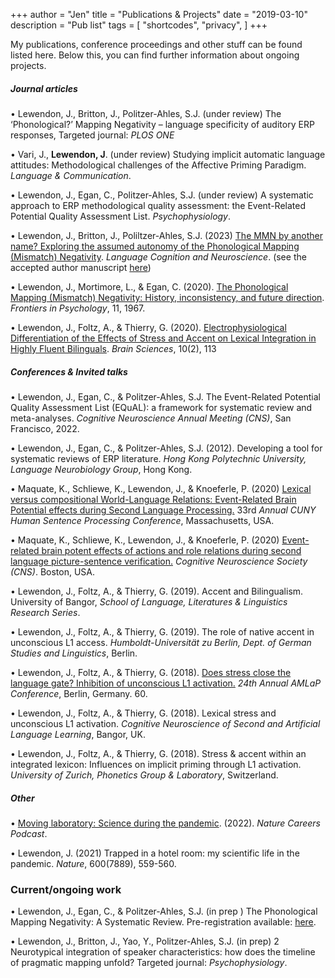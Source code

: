 +++
author = "Jen"
title = "Publications & Projects"
date = "2019-03-10"
description = "Pub list"
tags = [
    "shortcodes",
    "privacy",
]
+++

My publications, conference proceedings and other stuff can be found listed here. Below this, you can find further information about ongoing projects.


##### Journal articles

• Lewendon, J., Britton, J., Politzer-Ahles, S.J. (under review) The ‘Phonological?’ Mapping 
Negativity – language specificity of auditory ERP responses, Targeted journal: *PLOS ONE*

• Vari, J., **Lewendon, J**. (under review) Studying implicit automatic language attitudes:
Methodological challenges of the Affective Priming Paradigm. *Language & Communication*.

• Lewendon, J., Egan, C., Politzer-Ahles, S.J. (under review) A systematic approach to ERP
methodological quality assessment: the Event-Related Potential Quality Assessment List.
*Psychophysiology*.

• Lewendon, J., Britton, J., Poliltzer-Ahles, S.J. (2023) [The MMN by another 
name? Exploring the assumed autonomy of the Phonological Mapping (Mismatch)
Negativity](https://www.tandfonline.com/doi/full/10.1080/23273798.2023.2203507?casa_token=x5L64sR9Gv4AAAAA%3ABpMWyMjiln7EdoaDEIPy6hsWX0VC9SSb1eDqrWbK5O_RpclRXUCY8QxltPhTB6ds_BI-7pNkoBCi). *Language Cognition and Neuroscience*. (see the accepted author manuscript [here](/files/LCN_2023_AAM.pdf))

• Lewendon, J., Mortimore, L., & Egan, C. (2020). [The Phonological Mapping (Mismatch) 
Negativity: History, inconsistency, and future direction](https://www.frontiersin.org/articles/10.3389/fpsyg.2020.01967/full). *Frontiers in Psychology*, 11, 1967. 

• Lewendon, J., Foltz, A., & Thierry, G. (2020). [Electrophysiological Differentiation of the 
Effects of Stress and Accent on Lexical Integration in Highly Fluent Bilinguals](https://www.mdpi.com/2076-3425/10/2/113). *Brain 
Sciences*, 10(2), 113

##### Conferences & Invited talks

• Lewendon, J., Egan, C., & Politzer-Ahles, S.J. The Event-Related Potential Quality
Assessment List (EQuAL): a framework for systematic review and meta-analyses. *Cognitive
Neuroscience Annual Meeting (CNS)*, San Francisco, 2022.

• Lewendon, J., Egan, C., & Politzer-Ahles, S.J. (2012). Developing a tool for systematic reviews of
ERP literature. *Hong Kong Polytechnic University, Language Neurobiology Group*, Hong Kong.

• Maquate, K., Schliewe, K., Lewendon, J., & Knoeferle, P. (2020) [Lexical versus
compositional World-Language Relations: Event-Related Brain Potential effects during
Second Language Processing.](/files/CUNY_2020.pdf) 33rd *Annual CUNY Human Sentence Processing 
Conference*, Massachusetts, USA.

• Maquate, K., Schliewe, K., Lewendon, J., & Knoeferle, P. (2020) [Event-related brain potent
effects of actions and role relations during second language picture-sentence verification.](/files/CNS_2020.pdf)
*Cognitive Neuroscience Society (CNS)*. Boston, USA.

• Lewendon, J., Foltz, A., & Thierry, G. (2019). Accent and Bilingualism. University of Bangor, *School
of Language, Literatures & Linguistics Research Series*.

• Lewendon, J., Foltz, A., & Thierry, G. (2019). The role of native accent in unconscious L1 access.
*Humboldt-Universität zu Berlin, Dept. of German Studies and Linguistics*, Berlin.

• Lewendon, J., Foltz, A., & Thierry, G. (2018). [Does stress close the language gate? Inhibition
of unconscious L1 activation.](https://amor.cms.hu-berlin.de/~knoeferp/AMLaP2018/Program_files/AMLaP2018_proceedings.pdf) *24th Annual AMLaP Conference*, Berlin, Germany. 60.

• Lewendon, J., Foltz, A., & Thierry, G. (2018). Lexical stress and unconscious L1 activation.
*Cognitive Neuroscience of Second and Artificial Language Learning*, Bangor, UK.

• Lewendon, J., Foltz, A., & Thierry, G. (2018). Stress & accent within an integrated lexicon:
Influences on implicit priming through L1 activation. *University of Zurich, Phonetics Group
& Laboratory*, Switzerland.

##### Other

 • [Moving laboratory: Science during the pandemic](https://www.nature.com/articles/d41586-022-04396-8). (2022). *Nature Careers Podcast*. 

• Lewendon, J. (2021) Trapped in a hotel room: my scientific life in the pandemic. *Nature*, 
600(7889), 559-560.

### Current/ongoing work

• Lewendon, J., Egan, C., & Politzer-Ahles, S.J. (in prep
) The Phonological Mapping
Negativity: A Systematic Review. Pre-registration available: [here](https://osf.io/u35xk/?view_only=76c57b6198f5477b9a9fd5c780cb374b).

• Lewendon, J., Britton, J., Yao, Y., Politzer-Ahles, S.J. (in prep) 2 Neurotypical integration of 
speaker characteristics: how does the timeline of pragmatic mapping unfold? Targeted journal: 
*Psychophysiology*.